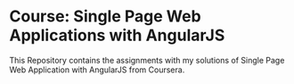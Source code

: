 # Course: Single Page Web Applications with AngularJS

This Repository contains the assignments with my solutions of Single Page Web Application with AngularJS  from Coursera.
